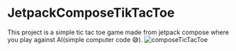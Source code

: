 # JetpackComposeTikTacToe
This project is a simple tic tac toe game made from jetpack compose where you play against AI(simple computer code 😅).
![composeTicTacToe](https://user-images.githubusercontent.com/22597225/121637692-82f04400-caa9-11eb-8207-3b2ff2cd457f.gif)

